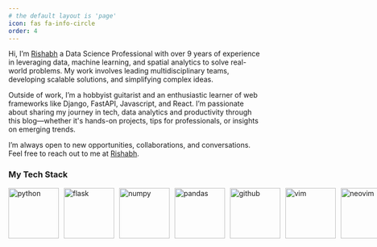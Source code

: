 ```yaml
---
# the default layout is 'page'
icon: fas fa-info-circle
order: 4
---
```



Hi, I’m [Rishabh](https://www.linkedin.com/in/rishabh4/) a Data Science Professional with over 9 years of experience in leveraging data, machine learning, and spatial analytics to solve real-world problems. My work involves leading multidisciplinary teams, developing scalable solutions, and simplifying complex ideas.

Outside of work, I’m a hobbyist guitarist and an enthusiastic learner of web frameworks like Django, FastAPI, Javascript, and React. I’m passionate about sharing my journey in tech, data analytics and productivity through this blog—whether it's hands-on projects, tips for professionals, or insights on emerging trends.

I’m always open to new opportunities, collaborations, and conversations. Feel free to reach out to me at [Rishabh](https://www.linkedin.com/in/rishabh4/).


### My Tech Stack


<div style="display: flex; gap: 10px; align-items: center;">
  <img alt="python" src="https://raw.githubusercontent.com/marwin1991/profile-technology-icons/refs/heads/main/icons/python.png" width="100" height="100">
  <img alt="flask" src="https://raw.githubusercontent.com/marwin1991/profile-technology-icons/refs/heads/main/icons/flask.png" width="100" height="100">
  <img alt="numpy" src="https://raw.githubusercontent.com/marwin1991/profile-technology-icons/refs/heads/main/icons/numpy.png" width="100" height="100">
  <img alt="pandas" src="https://raw.githubusercontent.com/marwin1991/profile-technology-icons/refs/heads/main/icons/pandas.png" width="100" height="100">
  <img alt="github" src="https://raw.githubusercontent.com/marwin1991/profile-technology-icons/refs/heads/main/icons/github.png" width="100" height="100">
  <img alt="vim" src="https://raw.githubusercontent.com/marwin1991/profile-technology-icons/refs/heads/main/icons/vim.png" width="100" height="100">
  <img alt="neovim" src="https://raw.githubusercontent.com/marwin1991/profile-technology-icons/refs/heads/main/icons/neovim.png" width="100" height="100">
  <img alt="vscode" src="https://raw.githubusercontent.com/marwin1991/profile-technology-icons/refs/heads/main/icons/visual_studio_code.png" width="100" height="100">
  <img alt="docker" src="https://raw.githubusercontent.com/marwin1991/profile-technology-icons/refs/heads/main/icons/docker.png" width="100" height="100">
  <img alt="javascript" src="https://raw.githubusercontent.com/marwin1991/profile-technology-icons/refs/heads/main/icons/javascript.png" width="100" height="100">
  <img alt="react" src="https://raw.githubusercontent.com/marwin1991/profile-technology-icons/refs/heads/main/icons/react.png" width="100" height="100">
  <imp alt="postgres" src="https://raw.githubusercontent.com/marwin1991/profile-technology-icons/refs/heads/main/icons/postgresql.png" width="100" height="100">
  <img alt="aws" src="https://raw.githubusercontent.com/marwin1991/profile-technology-icons/refs/heads/main/icons/aws.png" width="100" height="100">
